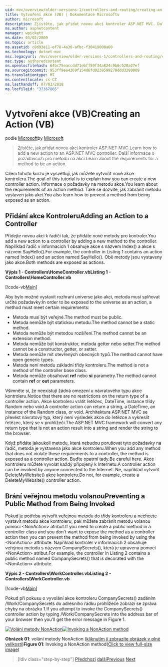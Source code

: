 ```yaml
---
uid: mvc/overview/older-versions-1/controllers-and-routing/creating-an-action-vb
title: Vytvoření akce (VB) | Dokumentace Microsoftu
author: microsoft
description: Zjistěte, jak přidat novou akci kontroler ASP.NET MVC. Další informace o požadavcích pro metodu na akci.
ms.author: aspnetcontent
manager: wpickett
ms.date: 03/02/2009
ms.topic: article
ms.assetid: c8d93e11-ef78-4a30-afbc-f30419000a60
ms.technology: dotnet-mvc
msc.legacyurl: /mvc/overview/older-versions-1/controllers-and-routing/creating-an-action-vb
msc.type: authoredcontent
ms.openlocfilehash: 64bc75eaccdd71ebff59f34a824c9b6c520a27ef
ms.sourcegitcommit: 953ff9ea4369f154d6fd0239599279ddd3280009
ms.translationtype: MT
ms.contentlocale: cs-CZ
ms.lasthandoff: 07/03/2018
ms.locfileid: "37367865"
---
```

<a name="creating-an-action-vb"></a><span data-ttu-id="5d9c0-104">Vytvoření akce (VB)</span><span class="sxs-lookup"><span data-stu-id="5d9c0-104">Creating an Action (VB)</span></span>
====================
<span data-ttu-id="5d9c0-105">podle [Microsoft](https://github.com/microsoft)</span><span class="sxs-lookup"><span data-stu-id="5d9c0-105">by [Microsoft](https://github.com/microsoft)</span></span>

> <span data-ttu-id="5d9c0-106">Zjistěte, jak přidat novou akci kontroler ASP.NET MVC.</span><span class="sxs-lookup"><span data-stu-id="5d9c0-106">Learn how to add a new action to an ASP.NET MVC controller.</span></span> <span data-ttu-id="5d9c0-107">Další informace o požadavcích pro metodu na akci.</span><span class="sxs-lookup"><span data-stu-id="5d9c0-107">Learn about the requirements for a method to be an action.</span></span>


<span data-ttu-id="5d9c0-108">Cílem tohoto kurzu je vysvětlují, jak můžete vytvořit nové akce kontroleru.</span><span class="sxs-lookup"><span data-stu-id="5d9c0-108">The goal of this tutorial is to explain how you can create a new controller action.</span></span> <span data-ttu-id="5d9c0-109">Informace o požadavky na metodu akce.</span><span class="sxs-lookup"><span data-stu-id="5d9c0-109">You learn about the requirements of an action method.</span></span> <span data-ttu-id="5d9c0-110">Také se dozvíte, jak zabránit metodu vystaven jako akci.</span><span class="sxs-lookup"><span data-stu-id="5d9c0-110">You also learn how to prevent a method from being exposed as an action.</span></span>

## <a name="adding-an-action-to-a-controller"></a><span data-ttu-id="5d9c0-111">Přidání akce Kontroleru</span><span class="sxs-lookup"><span data-stu-id="5d9c0-111">Adding an Action to a Controller</span></span>

<span data-ttu-id="5d9c0-112">Přidejte novou akci k řadiči tak, že přidáte nové metody pro kontroler.</span><span class="sxs-lookup"><span data-stu-id="5d9c0-112">You add a new action to a controller by adding a new method to the controller.</span></span> <span data-ttu-id="5d9c0-113">Například řadič v informacích 1 obsahuje akce s názvem Index() a akce s názvem SayHello().</span><span class="sxs-lookup"><span data-stu-id="5d9c0-113">For example, the controller in Listing 1 contains an action named Index() and an action named SayHello().</span></span> <span data-ttu-id="5d9c0-114">Obě metody jsou vystaveny jako akce.</span><span class="sxs-lookup"><span data-stu-id="5d9c0-114">Both methods are exposed as actions.</span></span>

<span data-ttu-id="5d9c0-115">**Výpis 1 - Controllers\HomeController.vb**</span><span class="sxs-lookup"><span data-stu-id="5d9c0-115">**Listing 1 - Controllers\HomeController.vb**</span></span>

[!code-vb[Main](creating-an-action-vb/samples/sample1.vb)]

<span data-ttu-id="5d9c0-116">Aby bylo možné vystavit rozhraní universe jako akci, metoda musí splňovat určité požadavky:</span><span class="sxs-lookup"><span data-stu-id="5d9c0-116">In order to be exposed to the universe as an action, a method must meet certain requirements:</span></span>

- <span data-ttu-id="5d9c0-117">Metoda musí být veřejné.</span><span class="sxs-lookup"><span data-stu-id="5d9c0-117">The method must be public.</span></span>
- <span data-ttu-id="5d9c0-118">Metoda nemůže být statickou metodu.</span><span class="sxs-lookup"><span data-stu-id="5d9c0-118">The method cannot be a static method.</span></span>
- <span data-ttu-id="5d9c0-119">Metoda nemůže být metodou rozšíření.</span><span class="sxs-lookup"><span data-stu-id="5d9c0-119">The method cannot be an extension method.</span></span>
- <span data-ttu-id="5d9c0-120">Metoda nemůže být konstruktor, metoda getter nebo setter.</span><span class="sxs-lookup"><span data-stu-id="5d9c0-120">The method cannot be a constructor, getter, or setter.</span></span>
- <span data-ttu-id="5d9c0-121">Metoda nemůže mít otevřených obecných typů.</span><span class="sxs-lookup"><span data-stu-id="5d9c0-121">The method cannot have open generic types.</span></span>
- <span data-ttu-id="5d9c0-122">Metoda není metodu základní třídy kontroleru.</span><span class="sxs-lookup"><span data-stu-id="5d9c0-122">The method is not a method of the controller base class.</span></span>
- <span data-ttu-id="5d9c0-123">Metoda nemůže obsahovat **ref** nebo **si** parametry.</span><span class="sxs-lookup"><span data-stu-id="5d9c0-123">The method cannot contain **ref** or **out** parameters.</span></span>

<span data-ttu-id="5d9c0-124">Všimněte si, že neexistují žádná omezení u návratového typu akce kontroleru.</span><span class="sxs-lookup"><span data-stu-id="5d9c0-124">Notice that there are no restrictions on the return type of a controller action.</span></span> <span data-ttu-id="5d9c0-125">Akce kontroleru vrátit řetězec, DateTime, instance třídy Random nebo void.</span><span class="sxs-lookup"><span data-stu-id="5d9c0-125">A controller action can return a string, a DateTime, an instance of the Random class, or void.</span></span> <span data-ttu-id="5d9c0-126">Architektura ASP.NET MVC se převést návratový typ, který není výsledek akce do řetězce a vykreslit řetězec, který se v prohlížeči.</span><span class="sxs-lookup"><span data-stu-id="5d9c0-126">The ASP.NET MVC framework will convert any return type that is not an action result into a string and render the string to the browser.</span></span>

<span data-ttu-id="5d9c0-127">Když přidáte jakoukoli metodu, která nebudou porušovat tyto požadavky na řadič, metoda je vystavena jako akce kontroleru.</span><span class="sxs-lookup"><span data-stu-id="5d9c0-127">When you add any method that does not violate these requirements to a controller, the method is exposed as a controller action.</span></span> <span data-ttu-id="5d9c0-128">Buďte opatrní tady.</span><span class="sxs-lookup"><span data-stu-id="5d9c0-128">Be careful here.</span></span> <span data-ttu-id="5d9c0-129">Akce kontroleru můžete vyvolat každý připojený k Internetu.</span><span class="sxs-lookup"><span data-stu-id="5d9c0-129">A controller action can be invoked by anyone connected to the Internet.</span></span> <span data-ttu-id="5d9c0-130">Ne, například vytvořit DeleteMyWebsite() akce kontroleru.</span><span class="sxs-lookup"><span data-stu-id="5d9c0-130">Do not, for example, create a DeleteMyWebsite() controller action.</span></span>

## <a name="preventing-a-public-method-from-being-invoked"></a><span data-ttu-id="5d9c0-131">Brání veřejnou metodu volanou</span><span class="sxs-lookup"><span data-stu-id="5d9c0-131">Preventing a Public Method from Being Invoked</span></span>

<span data-ttu-id="5d9c0-132">Pokud je potřeba vytvořit veřejnou metodu do třídy kontroleru a nechcete vystavit metodu akce kontroleru, pak můžete zabránit metodu volanou pomocí &lt;NonAction&gt; atribut.</span><span class="sxs-lookup"><span data-stu-id="5d9c0-132">If you need to create a public method in a controller class and you don't want to expose the method as a controller action then you can prevent the method from being invoked by using the &lt;NonAction&gt; attribute.</span></span> <span data-ttu-id="5d9c0-133">Například kontroler v informacích 2 obsahuje veřejnou metodu s názvem CompanySecrets(), která je upravena pomocí &lt;NonAction&gt; atribut.</span><span class="sxs-lookup"><span data-stu-id="5d9c0-133">For example, the controller in Listing 2 contains a public method named CompanySecrets() that is decorated with the &lt;NonAction&gt; attribute.</span></span>

<span data-ttu-id="5d9c0-134">**Výpis 2 - Controllers\WorkController.vb**</span><span class="sxs-lookup"><span data-stu-id="5d9c0-134">**Listing 2 - Controllers\WorkController.vb**</span></span>

[!code-vb[Main](creating-an-action-vb/samples/sample2.vb)]

<span data-ttu-id="5d9c0-135">Pokud při pokusu o vyvolání akce kontroleru CompanySecrets() zadáním /Work/CompanySecrets do adresního řádku prohlížeče zobrazí se zpráva chyby na obrázku 1.</span><span class="sxs-lookup"><span data-stu-id="5d9c0-135">If you attempt to invoke the CompanySecrets() controller action by typing /Work/CompanySecrets into the address bar of your browser then you'll get the error message in Figure 1.</span></span>


<span data-ttu-id="5d9c0-136">[![Volání metody NonAction](creating-an-action-vb/_static/image1.jpg)](creating-an-action-vb/_static/image1.png)</span><span class="sxs-lookup"><span data-stu-id="5d9c0-136">[![Invoking a NonAction method](creating-an-action-vb/_static/image1.jpg)](creating-an-action-vb/_static/image1.png)</span></span>

<span data-ttu-id="5d9c0-137">**Obrázek 01**: volání metody NonAction ([kliknutím ji zobrazíte obrázek v plné velikosti](creating-an-action-vb/_static/image2.png))</span><span class="sxs-lookup"><span data-stu-id="5d9c0-137">**Figure 01**: Invoking a NonAction method([Click to view full-size image](creating-an-action-vb/_static/image2.png))</span></span>

> [!div class="step-by-step"]
> <span data-ttu-id="5d9c0-138">[Předchozí](creating-a-controller-vb.md)
> [další](aspnet-mvc-controllers-overview-cs.md)</span><span class="sxs-lookup"><span data-stu-id="5d9c0-138">[Previous](creating-a-controller-vb.md)
[Next](aspnet-mvc-controllers-overview-cs.md)</span></span>
